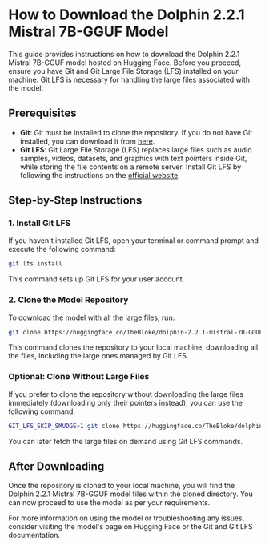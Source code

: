 # How to Download the Dolphin 2.2.1 Mistral 7B-GGUF Model

This guide provides instructions on how to download the Dolphin 2.2.1 Mistral 7B-GGUF model hosted on Hugging Face. Before you proceed, ensure you have Git and Git Large File Storage (LFS) installed on your machine. Git LFS is necessary for handling the large files associated with the model.

## Prerequisites

- **Git**: Git must be installed to clone the repository. If you do not have Git installed, you can download it from [here](https://git-scm.com/downloads).
- **Git LFS**: Git Large File Storage (LFS) replaces large files such as audio samples, videos, datasets, and graphics with text pointers inside Git, while storing the file contents on a remote server. Install Git LFS by following the instructions on the [official website](https://git-lfs.github.com).

## Step-by-Step Instructions

### 1. Install Git LFS

If you haven't installed Git LFS, open your terminal or command prompt and execute the following command:

```sh
git lfs install
```

This command sets up Git LFS for your user account.

### 2. Clone the Model Repository

To download the model with all the large files, run:

```sh
git clone https://huggingface.co/TheBloke/dolphin-2.2.1-mistral-7B-GGUF
```

This command clones the repository to your local machine, downloading all the files, including the large ones managed by Git LFS.

### Optional: Clone Without Large Files

If you prefer to clone the repository without downloading the large files immediately (downloading only their pointers instead), you can use the following command:

```sh
GIT_LFS_SKIP_SMUDGE=1 git clone https://huggingface.co/TheBloke/dolphin-2.2.1-mistral-7B-GGUF
```

You can later fetch the large files on demand using Git LFS commands.

## After Downloading

Once the repository is cloned to your local machine, you will find the Dolphin 2.2.1 Mistral 7B-GGUF model files within the cloned directory. You can now proceed to use the model as per your requirements.

For more information on using the model or troubleshooting any issues, consider visiting the model's page on Hugging Face or the Git and Git LFS documentation.
